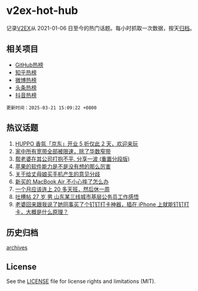 # v2ex-hot-hub

 记录[V2EX](https://www.v2ex.com/)从 2021-01-06 日至今的热门话题。每小时抓取一次数据，按天[归档](archives)。
 
 ## 相关项目

- [GitHub热榜](https://github.com/snaildev/github-hot-hub)
- [知乎热榜](https://github.com/snaildev/zhihu-hot-hub)
- [微博热榜](https://github.com/snaildev/weibo-hot-hub)
- [头条热榜](https://github.com/snaildev/toutiao-hot-hub)
- [抖音热榜](https://github.com/snaildev/douyin-hot-hub)


 `更新时间：2025-03-21 15:09:22 +0800`

## 热议话题

1. [HUPPO 香氛「京东」开业 5 折仅此 2 天，欢迎来玩](https://www.v2ex.com/t/1120011)
1. [家中所有宽带全部被限速，除了华数窄带](https://www.v2ex.com/t/1119909)
1. [帮老婆在其公司打抱不平. 分享一波 (重置分段版)](https://www.v2ex.com/t/1119996)
1. [苹果的软件能力是不是没有想的那么厉害](https://www.v2ex.com/t/1120021)
1. [关于给丈母娘买手机产生的意见分歧](https://www.v2ex.com/t/1120068)
1. [新买的 MacBook Air 不小心摔了怎么办](https://www.v2ex.com/t/1119987)
1. [一个月应该连上 20 多天班，然后休一周](https://www.v2ex.com/t/1120103)
1. [吐槽帖 27 岁 男 山东某三线城市基层公务员工作感悟](https://www.v2ex.com/t/1119891)
1. [老婆回来跟我说了她同事买了个钉钉打卡神器，插在 iPhone 上就能钉钉打卡，大概是什么原理？](https://www.v2ex.com/t/1120016)

## 历史归档

[archives](archives)

## License

See the [LICENSE](LICENSE) file for license rights and limitations (MIT).

